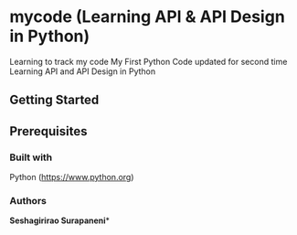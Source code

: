 # mycode (Learning API & API Design in Python)
Learning to track my code
My First Python Code updated for second time
Learning API and API Design in Python
## Getting Started
## Prerequisites
### Built with 
Python (https://www.python.org)
### Authors
**Seshagirirao Surapaneni***

